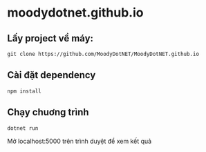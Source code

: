 # moodydotnet.github.io

## Lấy project về máy:
```
git clone https://github.com/MoodyDotNET/MoodyDotNET.github.io
```
## Cài đặt dependency
```
npm install
```
## Chạy chuơng trình
```
dotnet run
```
Mở localhost:5000 trên trình duyệt để xem kết quả
